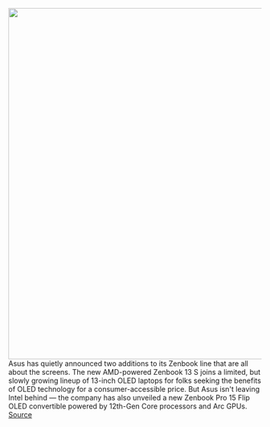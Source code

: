 <img src='https://cdn.vox-cdn.com/thumbor/JoIqkpAdjDOQCrwWYa1WyluB9mo=/0x0:2048x1365/1200x800/filters:focal(861x520:1187x846)/cdn.vox-cdn.com/uploads/chorus_image/image/70777696/Zenbook_S_13_OLED_UM5302_Scenario_photo_03.0.jpg' width='700px' /><br/>
Asus has quietly announced two additions to its Zenbook line that are all about the screens. The new AMD-powered Zenbook 13 S joins a limited, but slowly growing lineup of 13-inch OLED laptops for folks seeking the benefits of OLED technology for a consumer-accessible price. But Asus isn't leaving Intel behind — the company has also unveiled a new Zenbook Pro 15 Flip OLED convertible powered by 12th-Gen Core processors and Arc GPUs.
<a href='https://www.theverge.com/2022/4/21/23035485/asus-zenbook-13-s-oled-pro-15-flip-specs-price'> Source <a/>